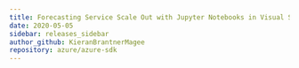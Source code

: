 ```yaml
---
title: Forecasting Service Scale Out with Jupyter Notebooks in Visual Studio Code
date: 2020-05-05
sidebar: releases_sidebar
author_github: KieranBrantnerMagee
repository: azure/azure-sdk
---
```

